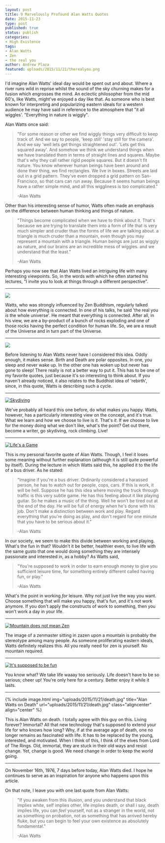```yaml
---
layout: post
title: 9 Marvelously Profound Alan Watts Quotes
date: 2015-11-23
type: post
published: true
status: publish
categories:
- High Existence
tags:
- Alan Watts
- Zen
- the real you
author: Andrew Plaza
featured: uploads/2015/11/21/therealyou.png
---
```

I'd imagine Alan Watts' ideal day would be spent out and about. Where a river runs wild in reprise whilst the sound of the sky churning makes for a fusion which engrosses the mind. An eclectic philosopher from the mid 60's, like Watts, might've enjoyed a day like that. As someone who is best known for interpreting and popularizing eastern ideals for a western audience he may have said in reference to the atmosphere that "it all wiggles'. "Everything in nature is wiggly".

Alan Watts once said:
>"For some reason or other we find wiggly things very difficult to keep track of. And we say to people, 'keep still' 'stay still for the camera'. And we say 'well lets get things straightened out'. 'Lets get this squared away'. And somehow we think we understand things when we have translated them in terms of straight lines and squares. Maybe that's why they call rather rigid people squares. But it doesn't fit nature. You know wherever human beings have been around and done their thing, we find rectangles. We live in boxes. Streets are laid out in a grid pattern. They've even dropped a grid pattern on San-Francisco, so that cars can run away. Because it seems human beings have a rather simple mind, and all this wiggliness is too complicated."
>
>-Alan Watts

Other than his interesting sense of humor, Watts often made an emphasis on the difference between human thinking and things of nature.

>"Things become complicated when we have to think about it. That's because we are trying to translate them into a form of life that is very much simpler and cruder than the forms of life we are talking about. a triangle is much cruder than a mountain, even though you may represent a mountain with a triangle. Human beings are just as wiggly as nature, and our brains are an incredible mess of wiggles. and we understand that the least."
>
>-Alan Watts

Perhaps you now see that Alan Watts lived an intriguing life with many interesting viewpoints. So, in the words with which he often started his lectures, "I invite you to look at things through a different perspective".


- - -


<a class = "lightbox" href="{{site.url}}uploads/2015/11/21/therealyou.png"><img src="{{site.url}}uploads/2015/11/21/therealyou.png" class="aligncenter"></a>


Watts, who was strongly influenced by Zen Buddhism, regularly talked about how everything is connected. In one of his talks, he said 'the real you *is* the whole universe'. He meant that everything is connected. After all, in his view, we are a by-product of a bunch of rocks exploding and one of those rocks having the perfect condition for human life. So, we are a result of the Universe and in turn part of the Universe.


- - -


<a class = "lightbox" href="{{site.url}}uploads/2015/11/21/sleepandneverwakeup.png"><img src="{{site.url}}uploads/2015/11/21/sleepandneverwakeup.png" class="aligncenter"></a>


Before listening to Alan Watts never have I considered this idea. Oddly enough, it makes sense. Birth and Death are polar opposites. In one, you sleep and never wake up. In the other one has woken up but never has gone to sleep! There really is not a better way to put it. This has to be one of my favorite quotes, just because it's so interesting to think about. If you haven't already noticed, it also relates to the Buddhist idea of 'rebirth', since, in this quote, Watts is describing such a cycle.


- - -


<a class="lightbox" href="{{site.url}}uploads/2015/11/21/skydiving.png"><img src="{{site.url}}uploads/2015/11/21/skydiving.png" alt="Skydiving" class="aligncenter"></img></a>


We've probably all heard this one before, do what makes you happy. Watts, however, has a particularly interesting view on the concept, and it's true. What we learn and how we choose to live is it. That's *it*. If we choose to live for the money doing what we don't like, what's the point? Get out there, become a writer, go skydiving, rock climbing. Live!


- - -


<a class="lightbox" href="{{site.url}}uploads/2015/11/21/lifesagame.png"><img src="{{site.url}}uploads/2015/11/21/lifesagame.png" alt="Life's a Game" class="aligncenter"></img></a>


This is my personal favorite quote of Alan Watts. Though, I feel it loses some meaning without further explanation (although it is still quite powerful by itself). During the lecture in which Watts said this, he applied it to the life of a bus driver. As he stated: 
>"Imagine if you're a bus driver. Ordinarily considered a harassed person, he has to watch out for people, cops, cars. If this is work, it will be hell. Suppose he has this idea where moving the truck through traffic is this very subtle game. He has this feeling about it like playing guitar. So he makes a music of the thing. Well he won't be tired out at the end of the day. He will be full of energy when he's done with his job. Don't make a distinction between work and play. Regard everything that you're doing as play, and don't regard for one minute that you have to be serious about it."
>
>-Alan Watts

In our society, we seem to make this divide between working and playing. What's the fun in that? Wouldn't it be better, healthier even, to live life with the same gusto that one would doing something they are intensely passionate and interested in, as a hobby? As Watts said, 
>"You're supposed to work in order to earn enough money to give you sufficient leisure time, for something entirely different called having fun, or play."
>
>-Alan Watts

What's the point in working *for* leisure. Why not just live the way you want. Choose something that will make you happy, that's fun, and it's not work anymore. If you don't apply the constructs of work to something, then you won't work a day in your life.


- - -

<a class="lightbox" href="{{site.url}}uploads/2015/11/21/zenmountain.png"><img src="{{site.url}}uploads/2015/11/21/zenmountain.png" alt="Mountain does not mean Zen" class="aligncenter"></img></a>

The image of a zenmaster sitting in zazen upon a mountain is probably the stereotype among many people. As someone proliferating eastern ideals, Watts definitely realizes this. All you really need for zen is yourself. No mountain required.

- - -

<a class="lightbox" href="{{site.url}}uploads/2015/11/21/funnygods.png"><img src="{{site.url}}uploads/2015/11/21/funnygods.png" alt="It's supposed to be fun" class="aligncenter"></img></a>

You know what? We take life waaay too seriously. Life doesn't have to be so serious; cheer up! You're only here for a century. Better enjoy it while it lasts.

- - -

{% include image.html img="uploads/2015/11/21/death.jpg" title="Alan Watts on Death" url="uploads/2015/11/21/death.jpg" class="aligncenter" align="center" %}

This is Alan Watts on death. I totally agree with this guy on this. Living forever? Immortal? All that new technology that's supposed to extend your life for who knows how long? Why, if at the average age of death, one no longer remains as fascinated with life. It has to be replaced by the young, interested, and motivated. When I think of this, I think of the elves from Lord of The Rings. Old, immortal, they are stuck in their old ways and resist change. Yet, change is good. We need change in order to keep the world going.


- - -

On November 16th, 1976, 7 days before today, Alan Watts died. I hope he continues to serve as an inspiration for anyone who happens upon this article.

On that note, I leave you with one last quote from Alan Watts:
>"If you awaken from this illusion, and you understand that black implies white, self implies other, life implies death, or shall i say, death implies life, you can *feel* yourself, not as a stranger in the world, not as something on probation, not as something that has arrived hereby fluke, but you can begin to feel your own existence as absolutely fundamental."
>
>-Alan Watts




